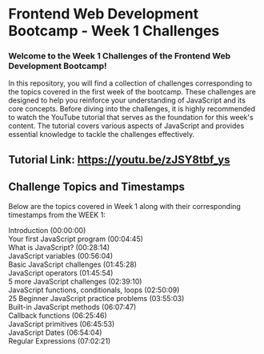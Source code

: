# Frontend Web Development Bootcamp - Week 1 Challenges
### Welcome to the Week 1 Challenges of the Frontend Web Development Bootcamp! 
In this repository, you will find a collection of challenges corresponding to the topics covered in the first week of the bootcamp. These challenges are designed to help you reinforce your understanding of JavaScript and its core concepts.
Before diving into the challenges, it is highly recommended to watch the YouTube tutorial that serves as the foundation for this week's content. The tutorial covers various aspects of JavaScript and provides essential knowledge to tackle the challenges effectively.

## Tutorial Link: https://youtu.be/zJSY8tbf_ys

## Challenge Topics and Timestamps
Below are the topics covered in Week 1 along with their corresponding timestamps from the WEEK 1:

Introduction (00:00:00)  
Your first JavaScript program (00:04:45)  
What is JavaScript? (00:28:14)  
JavaScript variables (00:56:04)  
Basic JavaScript challenges (01:45:28)  
JavaScript operators (01:45:54)   
5 more JavaScript challenges (02:39:10)   
JavaScript functions, conditionals, loops (02:50:09)   
25 Beginner JavaScript practice problems (03:55:03)   
Built-in JavaScript methods (06:07:47)    
Callback functions (06:25:46)    
JavaScript primitives (06:45:53)    
JavaScript Dates (06:54:04)   
Regular Expressions (07:02:21)



